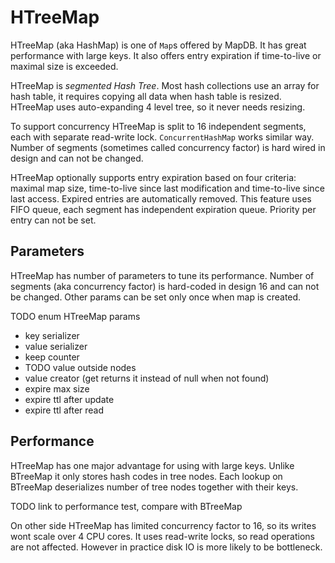 HTreeMap
=========
HTreeMap (aka HashMap) is one of `Map`s offered by MapDB. It has great performance with large keys. It also offers entry expiration if time-to-live or maximal size is exceeded.

HTreeMap is *segmented Hash Tree*. Most hash collections use an array for hash table, it requires copying all data when hash table is resized. HTreeMap uses auto-expanding 4 level tree, so it never needs resizing. 

To support concurrency HTreeMap is split to 16 independent segments, each with separate read-write lock. `ConcurrentHashMap` works similar way. Number of segments (sometimes called concurrency factor) is hard wired in design and can not be changed.  

HTreeMap optionally supports entry expiration based on four criteria: maximal map size, time-to-live since last modification and time-to-live since last access. Expired entries are automatically removed. This feature uses FIFO queue, each segment has independent expiration queue. Priority per entry can not be set.

Parameters
----------------
HTreeMap has number of parameters to tune its performance. Number of segments (aka concurrency factor) is hard-coded in design 16 and can not be changed. Other params can be set  only once when map is created.

TODO enum HTreeMap params
 * key serializer
 * value serializer
 * keep counter
 * TODO value outside nodes
 * value creator (get returns it instead of null when not found)
 * expire max size
 * expire ttl after update
 * expire ttl after read

Performance
--------------------
HTreeMap has one major advantage for using with large keys. Unlike BTreeMap it only stores hash codes in tree nodes. Each lookup on BTreeMap deserializes number of tree nodes together with their keys.

TODO link to performance test, compare with BTreeMap

On other side HTreeMap has limited concurrency factor to 16, so its writes wont scale over 4 CPU cores. It uses read-write locks, so read operations are not affected. However in practice disk IO is more likely to be bottleneck.
